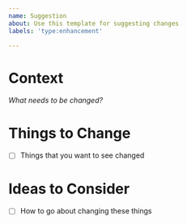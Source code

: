 ```yaml
---
name: Suggestion
about: Use this template for suggesting changes
labels: 'type:enhancement'

---
```


# Context
_What needs to be changed?_

# Things to Change
- [ ] Things that you want to see changed

# Ideas to Consider
- [ ] How to go about changing these things
